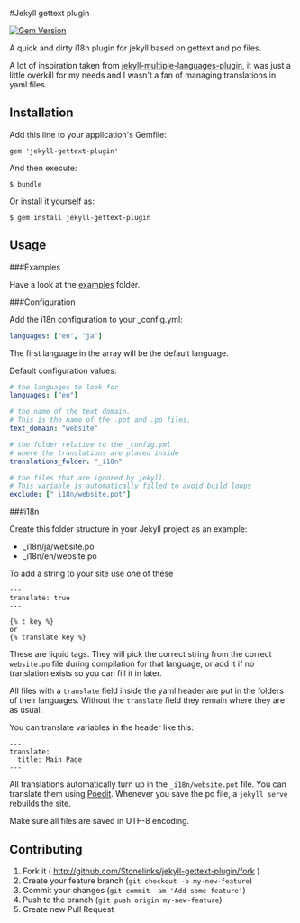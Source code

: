 #Jekyll gettext plugin

[![Gem Version](https://badge.fury.io/rb/jekyll-gettext-plugin.svg)](https://badge.fury.io/rb/jekyll-gettext-plugin)

A quick and dirty i18n plugin for jekyll based on gettext and po files.  



A lot of inspiration taken from [jekyll-multiple-languages-plugin](https://github.com/screeninteraction/jekyll-multiple-languages-plugin), it was just a little overkill for my needs and I wasn't a fan of managing translations in yaml files.

## Installation

Add this line to your application's Gemfile:

    gem 'jekyll-gettext-plugin'

And then execute:

    $ bundle

Or install it yourself as:

    $ gem install jekyll-gettext-plugin

## Usage

###Examples

Have a look at the [examples](examples) folder.

###Configuration

Add the i18n configuration to your _config.yml:

```yaml	
languages: ["en", "ja"]
```

The first language in the array will be the default language.

Default configuration values:

```yaml
# the languages to look for
languages: ["en"]

# the name of the text domain.
# This is the name of the .pot and .po files.
text_domain: "website"

# the folder relative to the _config.yml
# where the translations are placed inside
translations_folder: "_i18n"

# the files that are ignored by jekyll.
# This variable is automatically filled to avoid build loops
exclude: ["_i18n/website.pot"]
```

###i18n

Create this folder structure in your Jekyll project as an example:

- _i18n/ja/website.po
- _i18n/en/website.po

To add a string to your site use one of these

```liquid	
---
translate: true
---

{% t key %}
or 
{% translate key %}
```
	
These are liquid tags. They will pick the correct string from the correct `website.po` file during compilation for that language, or add it if no translation exists so you can fill it in later.

All files with a `translate` field inside the yaml header are put in the folders of their languages.
Without the `translate` field they remain where they are as usual.

You can translate variables in the header like this:

```liquid	
---
translate:
  title: Main Page
---
```

All translations automatically turn up in the `_i18n/website.pot` file.
You can translate them using [Poedit](https://poedit.net/download).
Whenever you save the po file, a `jekyll serve` rebuilds the site.

Make sure all files are saved in UTF-8 encoding.

## Contributing

1. Fork it ( http://github.com/Stonelinks/jekyll-gettext-plugin/fork )
2. Create your feature branch (`git checkout -b my-new-feature`)
3. Commit your changes (`git commit -am 'Add some feature'`)
4. Push to the branch (`git push origin my-new-feature`)
5. Create new Pull Request
